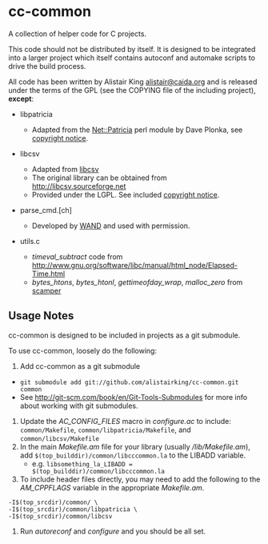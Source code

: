 cc-common
=========

A collection of helper code for C projects.

This code should not be distributed by itself. It is designed to be integrated
into a larger project which itself contains autoconf and automake scripts to
drive the build process.

All code has been written by Alistair King <alistair@caida.org> and is released
under the terms of the GPL (see the COPYING file of the including project),
**except**:

 - libpatricia
   - Adapted from the
     [Net::Patricia](http://search.cpan.org/~plonka/Net-Patricia-1.014/Patricia.am)
     perl module by Dave Plonka, see [copyright notice](libpatricia/copyright).

 - libcsv
   - Adapted from [libcsv](http://libcsv.sourceforge.net)
   - The original library can be obtained from http://libcsv.sourceforge.net
   - Provided under the LGPL. See included
     [copyright notice](libcsv/COPYING.LESSER).

 - parse_cmd.[ch]
   - Developed by [WAND](http://www.wand.net.nz) and used with permission.

 - utils.c
   - *timeval_subtract* code from
     http://www.gnu.org/software/libc/manual/html_node/Elapsed-Time.html
   - *bytes_htons*, *bytes_htonl*, *gettimeofday_wrap*, *malloc_zero* from
     [scamper](http://www.caida.org/tools/measurement/scamper/)

Usage Notes
-----------

cc-common is designed to be included in projects as a git submodule.

To use cc-common, loosely do the following:

1. Add cc-common as a git submodule
  - `git submodule add git://github.com/alistairking/cc-common.git common`
  - See http://git-scm.com/book/en/Git-Tools-Submodules for more info about
    working with git submodules.
1. Update the *AC_CONFIG_FILES* macro in *configure.ac* to include:
`common/Makefile`, `common/libpatricia/Makefile`, and `common/libcsv/Makefile`
1. In the main *Makefile.am* file for your library (usually */lib/Makefile.am*),
add `$(top_builddir)/common/libcccommon.la` to the LIBADD variable.
	 - e.g. `libsomething_la_LIBADD = $(top_builddir)/common/libcccommon.la`
1. To include header files directly, you may need to add the following to the
*AM_CPPFLAGS* variable in the appropriate *Makefile.am*.
~~~
-I$(top_srcdir)/common/ \
-I$(top_srcdir)/common/libpatricia \
-I$(top_srcdir)/common/libcsv
~~~
1. Run *autoreconf* and *configure* and you should be all set.

